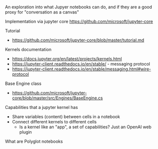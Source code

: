 An exploration into what Jupyer notebooks can do, and if they are a good proxy for "conversation as a canvas"

Implementation via jupyter core
https://github.com/microsoft/jupyter-core

Tutorial
- https://github.com/microsoft/jupyter-core/blob/master/tutorial.md

Kernels documentation
- https://docs.jupyter.org/en/latest/projects/kernels.html
- https://jupyter-client.readthedocs.io/en/stable/ - messaging protocol
- https://jupyter-client.readthedocs.io/en/stable/messaging.html#wire-protocol

Base Engine class
- https://github.com/microsoft/jupyter-core/blob/master/src/Engines/BaseEngine.cs

Capabilities that a jupyter kernel has
- Share variables (content) between cells in a notebook
- Connect different kernels to different cells
  - Is a kernel like an "app", a set of capabilities? Just an OpenAI web plugin

What are Polyglot notebooks
